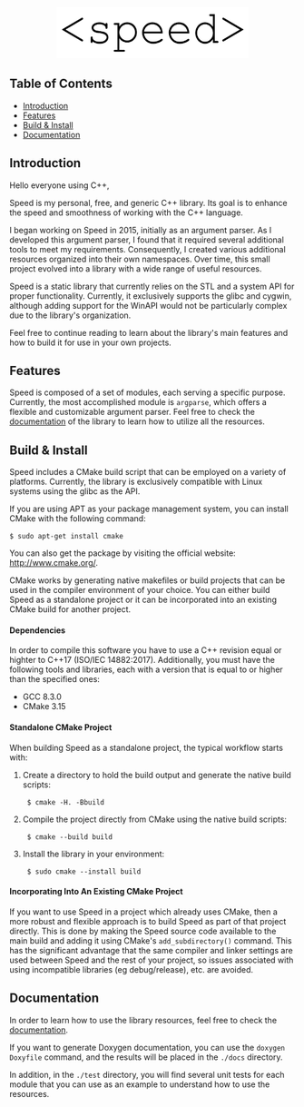 <p style="text-align: center;">
  <img height="90" src="docs/images/speed.png" alt="speed"/>
</p>


## Table of Contents
- [Introduction](#introduction)
- [Features](#features)
- [Build & Install](#build--install)
- [Documentation](#documentation)

## Introduction

Hello everyone using C++,

Speed is my personal, free, and generic C++ library. Its goal is to enhance the speed and 
smoothness of working with the C++ language.

I began working on Speed in 2015, initially as an argument parser. As I developed this argument 
parser, I found that it required several additional tools to meet my requirements. Consequently, I 
created various additional resources organized into their own namespaces. Over time, this small 
project evolved into a library with a wide range of useful resources.

Speed is a static library that currently relies on the STL and a system API for proper 
functionality. Currently, it exclusively supports the glibc and cygwin, although adding support 
for the WinAPI would not be particularly complex due to the library's organization.

Feel free to continue reading to learn about the library's main features and how to build it for 
use in your own projects. 

## Features

Speed is composed of a set of modules, each serving a specific purpose. Currently, the most 
accomplished module is `argparse`, which offers a flexible and customizable argument parser. Feel 
free to check the [documentation](docs/index.md) of the library to learn how to utilize all the 
resources.

## Build & Install

Speed includes a CMake build script that can be employed on a variety of platforms. Currently, the
library is exclusively compatible with Linux systems using the glibc as the API.

If you are using APT as your package management system, you can install CMake with the following 
command:

    $ sudo apt-get install cmake

You can also get the package by visiting the official website: <http://www.cmake.org/>.

CMake works by generating native makefiles or build projects that can be used in the compiler 
environment of your choice. You can either build Speed as a standalone project or it can be 
incorporated into an existing CMake build for another project.

#### Dependencies

In order to compile this software you have to use a C++ revision equal or highter to C++17 
(ISO/IEC 14882:2017). Additionally, you must have the following tools and libraries, each with a 
version that is equal to or higher than the specified ones:
- GCC 8.3.0
- CMake 3.15

#### Standalone CMake Project

When building Speed as a standalone project, the typical workflow starts with:

1. Create a directory to hold the build output and generate the native build scripts:

        $ cmake -H. -Bbuild

2. Compile the project directly from CMake using the native build scripts:

        $ cmake --build build

3. Install the library in your environment:

        $ sudo cmake --install build

#### Incorporating Into An Existing CMake Project

If you want to use Speed in a project which already uses CMake, then a more robust and flexible 
approach is to build Speed as part of that project directly. 
This is done by making the Speed source code available to the main build and adding it using 
CMake's `add_subdirectory()` command. 
This has the significant advantage that the same compiler and linker settings are used between 
Speed and the rest of your project, so issues associated with using incompatible libraries 
(eg debug/release), etc. are avoided.

## Documentation

In order to learn how to use the library resources, feel free to check the 
[documentation](docs/index.md).

If you want to generate Doxygen documentation, you can use the `doxygen Doxyfile` command, and 
the results will be placed in the `./docs` directory. 

In addition, in the `./test` directory, you will find several unit tests for each module that you 
can use as an example to understand how to use the resources.
